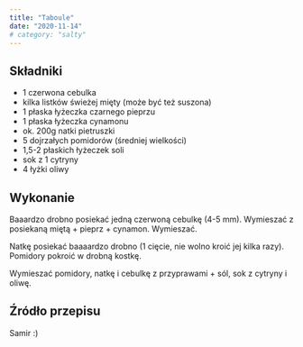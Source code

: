 ```yaml
---
title: "Taboule"
date: "2020-11-14"
# category: "salty"
---
```


## Składniki

- 1 czerwona cebulka
- kilka listków świeżej mięty (może być też suszona)
- 1 płaska łyżeczka czarnego pieprzu
- 1 płaska łyżeczka cynamonu
- ok. 200g natki pietruszki
- 5 dojrzałych pomidorów (średniej wielkości)
- 1,5-2 płaskich łyżeczek soli
- sok z 1 cytryny
- 4 łyżki oliwy

## Wykonanie

Baaardzo drobno posiekać jedną czerwoną cebulkę (4-5 mm). Wymieszać z posiekaną miętą + pieprz + cynamon. Wymieszać.

Natkę posiekać baaaardzo drobno (1 cięcie, nie wolno kroić jej kilka razy). Pomidory pokroić w drobną kostkę.

Wymieszać pomidory, natkę i cebulkę z przyprawami + sól, sok z cytryny i oliwę.

## Źródło przepisu

Samir :)
